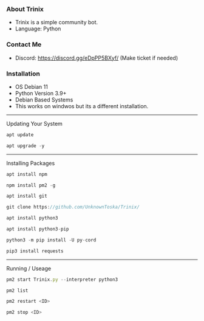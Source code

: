 ### About Trinix
* Trinix is a simple community bot.
* Language: Python

### Contact Me
* Discord: https://discord.gg/eDpPP5BXyf/ (Make ticket if needed)

### Installation
- OS Debian 11
- Python Version 3.9+
- Debian Based Systems
- This works on windwos but its a different installation.

_________________________
Updating Your System

```js
apt update
```

```js
apt upgrade -y
```
_________________________
Installing Packages 

```js
apt install npm
```

```js
npm install pm2 -g
```

```js
apt install git
```

```js
git clone https://github.com/UnknownToska/Trinix/
```

```js
apt install python3
```

```js
apt install python3-pip
```

```js
python3 -m pip install -U py-cord
```

```js
pip3 install requests
```
_________________________
Running / Useage

```js
pm2 start Trinix.py --interpreter python3
```

```js
pm2 list
```

```js
pm2 restart <ID>
```

```js
pm2 stop <ID> 
```

